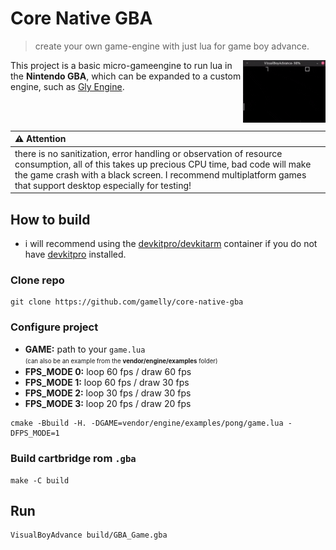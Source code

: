 # Core Native GBA

> create your own game-engine with just lua for game boy advance.

[<img align="right" height="100px" src="https://raw.githubusercontent.com/RodrigoDornelles/RodrigoDornelles/refs/heads/master/media/pong-gba-gly-engine.gif">](#run)

This project is a basic micro-gameengine to run lua in the **Nintendo GBA**,
which can be expanded to a custom engine,
such as [Gly Engine](https://github.com/gamelly/gly-engine).

<br/><br/>

| :warning: Attention |
| :------------------ |
| there is no sanitization, error handling or observation of resource consumption, all of this takes up precious CPU time, bad code will make the game crash with a black screen. I recommend multiplatform games that support desktop especially for testing! |

## How to build

 * i will recommend using the [devkitpro/devkitarm](https://hub.docker.com/r/devkitpro/devkitarm) container if you do not have [devkitpro](https://devkitpro.org/wiki/devkitPro_pacman) installed.

### Clone repo
 
```
git clone https://github.com/gamelly/core-native-gba
```

### Configure project

 * **GAME:** path to your `game.lua`<br/><sup><sub>(can also be an example from the **vendor/engine/examples** folder)</sub></sup>
 * **FPS_MODE 0:** loop 60 fps / draw 60 fps
 * **FPS_MODE 1:** loop 60 fps / draw 30 fps
 * **FPS_MODE 2:** loop 30 fps / draw 30 fps
 * **FPS_MODE 3:** loop 20 fps / draw 20 fps

```
cmake -Bbuild -H. -DGAME=vendor/engine/examples/pong/game.lua -DFPS_MODE=1
```

### Build cartbridge rom `.gba`

```
make -C build
```

## Run

```
VisualBoyAdvance build/GBA_Game.gba
```
